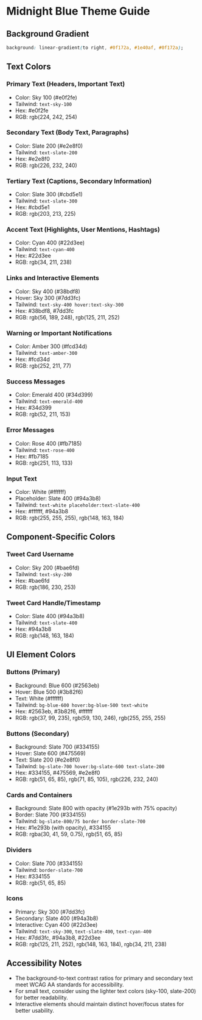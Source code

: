 # Midnight Blue Theme Guide

## Background Gradient
```css
background: linear-gradient(to right, #0f172a, #1e40af, #0f172a);
```

## Text Colors

### Primary Text (Headers, Important Text)
- Color: Sky 100 (#e0f2fe)
- Tailwind: `text-sky-100`
- Hex: #e0f2fe
- RGB: rgb(224, 242, 254)

### Secondary Text (Body Text, Paragraphs)
- Color: Slate 200 (#e2e8f0)
- Tailwind: `text-slate-200`
- Hex: #e2e8f0
- RGB: rgb(226, 232, 240)

### Tertiary Text (Captions, Secondary Information)
- Color: Slate 300 (#cbd5e1)
- Tailwind: `text-slate-300`
- Hex: #cbd5e1
- RGB: rgb(203, 213, 225)

### Accent Text (Highlights, User Mentions, Hashtags)
- Color: Cyan 400 (#22d3ee)
- Tailwind: `text-cyan-400`
- Hex: #22d3ee
- RGB: rgb(34, 211, 238)

### Links and Interactive Elements
- Color: Sky 400 (#38bdf8)
- Hover: Sky 300 (#7dd3fc)
- Tailwind: `text-sky-400 hover:text-sky-300`
- Hex: #38bdf8, #7dd3fc
- RGB: rgb(56, 189, 248), rgb(125, 211, 252)

### Warning or Important Notifications
- Color: Amber 300 (#fcd34d)
- Tailwind: `text-amber-300`
- Hex: #fcd34d
- RGB: rgb(252, 211, 77)

### Success Messages
- Color: Emerald 400 (#34d399)
- Tailwind: `text-emerald-400`
- Hex: #34d399
- RGB: rgb(52, 211, 153)

### Error Messages
- Color: Rose 400 (#fb7185)
- Tailwind: `text-rose-400`
- Hex: #fb7185
- RGB: rgb(251, 113, 133)

### Input Text
- Color: White (#ffffff)
- Placeholder: Slate 400 (#94a3b8)
- Tailwind: `text-white placeholder:text-slate-400`
- Hex: #ffffff, #94a3b8
- RGB: rgb(255, 255, 255), rgb(148, 163, 184)

## Component-Specific Colors

### Tweet Card Username
- Color: Sky 200 (#bae6fd)
- Tailwind: `text-sky-200`
- Hex: #bae6fd
- RGB: rgb(186, 230, 253)

### Tweet Card Handle/Timestamp
- Color: Slate 400 (#94a3b8)
- Tailwind: `text-slate-400`
- Hex: #94a3b8
- RGB: rgb(148, 163, 184)

## UI Element Colors

### Buttons (Primary)
- Background: Blue 600 (#2563eb)
- Hover: Blue 500 (#3b82f6)
- Text: White (#ffffff)
- Tailwind: `bg-blue-600 hover:bg-blue-500 text-white`
- Hex: #2563eb, #3b82f6, #ffffff
- RGB: rgb(37, 99, 235), rgb(59, 130, 246), rgb(255, 255, 255)

### Buttons (Secondary)
- Background: Slate 700 (#334155)
- Hover: Slate 600 (#475569)
- Text: Slate 200 (#e2e8f0)
- Tailwind: `bg-slate-700 hover:bg-slate-600 text-slate-200`
- Hex: #334155, #475569, #e2e8f0
- RGB: rgb(51, 65, 85), rgb(71, 85, 105), rgb(226, 232, 240)

### Cards and Containers
- Background: Slate 800 with opacity (#1e293b with 75% opacity)
- Border: Slate 700 (#334155)
- Tailwind: `bg-slate-800/75 border border-slate-700`
- Hex: #1e293b (with opacity), #334155
- RGB: rgba(30, 41, 59, 0.75), rgb(51, 65, 85)

### Dividers
- Color: Slate 700 (#334155)
- Tailwind: `border-slate-700`
- Hex: #334155
- RGB: rgb(51, 65, 85)

### Icons
- Primary: Sky 300 (#7dd3fc)
- Secondary: Slate 400 (#94a3b8)
- Interactive: Cyan 400 (#22d3ee)
- Tailwind: `text-sky-300`, `text-slate-400`, `text-cyan-400`
- Hex: #7dd3fc, #94a3b8, #22d3ee
- RGB: rgb(125, 211, 252), rgb(148, 163, 184), rgb(34, 211, 238)

## Accessibility Notes
- The background-to-text contrast ratios for primary and secondary text meet WCAG AA standards for accessibility.
- For small text, consider using the lighter text colors (sky-100, slate-200) for better readability.
- Interactive elements should maintain distinct hover/focus states for better usability.